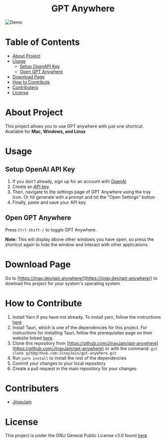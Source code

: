 <div align="center">
  <h1>GPT Anywhere</h1>
</div>

![Demo](assets/readme_example.gif)

# Table of Contents
* [About Project](#about-project)
* [Usage](#usage)
  * [Setup OpenAPI Key](#setup-openai-api-key)
  * [Open GPT Anywhere](#open-gpt-anywhere)
* [Download Page](#download-page)
* [How to Contribute](#how-to-contribute)
* [Contributers](#contributers)
* [License](#license)

# About Project
  This project allows you to use GPT anywhere with just one shortcut. Available for <b>Mac, Windows, and Linux</b>

# Usage

## Setup OpenAI API Key

1. If you don't already, sign up for an account with [OpenAI](https://platform.openai.com/)
2. Create an [API key](https://platform.openai.com/account/api-keys). 
3. Then, navigate to the settings page of GPT Anywhere using the tray icon. Or hit generate with a prompt and hit the "Open Settings" button
4. Finally, paste and save your API key.

## Open GPT Anywhere

Press `Ctrl-Shift-/` to toggle GPT Anywhere. 

**Note:** This will display above other windows you have open, so press the shortcut again to hide the window and interact with other applications.

# Download Page
Go to [https://jinay.dev/gpt-anywhere/](https://jinay.dev/gpt-anywhere/) to dowload this project for your system's operating system

# How to Contribute
1. Install Yarn if you have not already. To install yarn, follow the instructions [here](https://classic.yarnpkg.com/en/docs/getting-started)
2. Install Tauri, which is one of the dependencies for this project. For instructions for installing Tauri, follow the prerequisites page on their website linked [here](https://tauri.app/v1/guides/getting-started/prerequisites/).
3. Clone this repository from [https://github.com/JinayJain/gpt-anywhere](https://github.com/JinayJain/gpt-anywhere) or with the command: `git clone git@github.com:JinayJain/gpt-anywhere.git`
4. Run `yarn install` to install the rest of the dependencies
5. Commit your changes to your local repository
6. Create a pull request in the main repository for your changes

# Contributers
* [JinayJain](https://github.com/JinayJain)

# License
This project is under the GNU General Public License v3.0 found [here](LICENSE)
